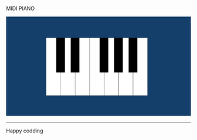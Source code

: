 
MIDI PIANO       
 
![Alt text](<Screenshot 2024-01-07 130135.png>)

------------------------------
Happy codding